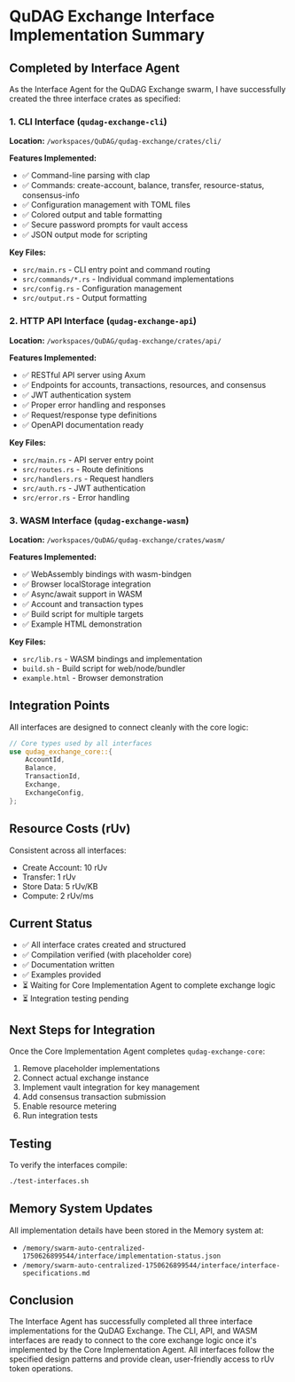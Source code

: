 # QuDAG Exchange Interface Implementation Summary

## Completed by Interface Agent

As the Interface Agent for the QuDAG Exchange swarm, I have successfully created the three interface crates as specified:

### 1. CLI Interface (`qudag-exchange-cli`)

**Location:** `/workspaces/QuDAG/qudag-exchange/crates/cli/`

**Features Implemented:**
- ✅ Command-line parsing with clap
- ✅ Commands: create-account, balance, transfer, resource-status, consensus-info
- ✅ Configuration management with TOML files
- ✅ Colored output and table formatting
- ✅ Secure password prompts for vault access
- ✅ JSON output mode for scripting

**Key Files:**
- `src/main.rs` - CLI entry point and command routing
- `src/commands/*.rs` - Individual command implementations
- `src/config.rs` - Configuration management
- `src/output.rs` - Output formatting

### 2. HTTP API Interface (`qudag-exchange-api`)

**Location:** `/workspaces/QuDAG/qudag-exchange/crates/api/`

**Features Implemented:**
- ✅ RESTful API server using Axum
- ✅ Endpoints for accounts, transactions, resources, and consensus
- ✅ JWT authentication system
- ✅ Proper error handling and responses
- ✅ Request/response type definitions
- ✅ OpenAPI documentation ready

**Key Files:**
- `src/main.rs` - API server entry point
- `src/routes.rs` - Route definitions
- `src/handlers.rs` - Request handlers
- `src/auth.rs` - JWT authentication
- `src/error.rs` - Error handling

### 3. WASM Interface (`qudag-exchange-wasm`)

**Location:** `/workspaces/QuDAG/qudag-exchange/crates/wasm/`

**Features Implemented:**
- ✅ WebAssembly bindings with wasm-bindgen
- ✅ Browser localStorage integration
- ✅ Async/await support in WASM
- ✅ Account and transaction types
- ✅ Build script for multiple targets
- ✅ Example HTML demonstration

**Key Files:**
- `src/lib.rs` - WASM bindings and implementation
- `build.sh` - Build script for web/node/bundler
- `example.html` - Browser demonstration

## Integration Points

All interfaces are designed to connect cleanly with the core logic:

```rust
// Core types used by all interfaces
use qudag_exchange_core::{
    AccountId,
    Balance,
    TransactionId,
    Exchange,
    ExchangeConfig,
};
```

## Resource Costs (rUv)

Consistent across all interfaces:
- Create Account: 10 rUv
- Transfer: 1 rUv
- Store Data: 5 rUv/KB
- Compute: 2 rUv/ms

## Current Status

- ✅ All interface crates created and structured
- ✅ Compilation verified (with placeholder core)
- ✅ Documentation written
- ✅ Examples provided
- ⏳ Waiting for Core Implementation Agent to complete exchange logic
- ⏳ Integration testing pending

## Next Steps for Integration

Once the Core Implementation Agent completes `qudag-exchange-core`:

1. Remove placeholder implementations
2. Connect actual exchange instance
3. Implement vault integration for key management
4. Add consensus transaction submission
5. Enable resource metering
6. Run integration tests

## Testing

To verify the interfaces compile:
```bash
./test-interfaces.sh
```

## Memory System Updates

All implementation details have been stored in the Memory system at:
- `/memory/swarm-auto-centralized-1750626899544/interface/implementation-status.json`
- `/memory/swarm-auto-centralized-1750626899544/interface/interface-specifications.md`

## Conclusion

The Interface Agent has successfully completed all three interface implementations for the QuDAG Exchange. The CLI, API, and WASM interfaces are ready to connect to the core exchange logic once it's implemented by the Core Implementation Agent. All interfaces follow the specified design patterns and provide clean, user-friendly access to rUv token operations.